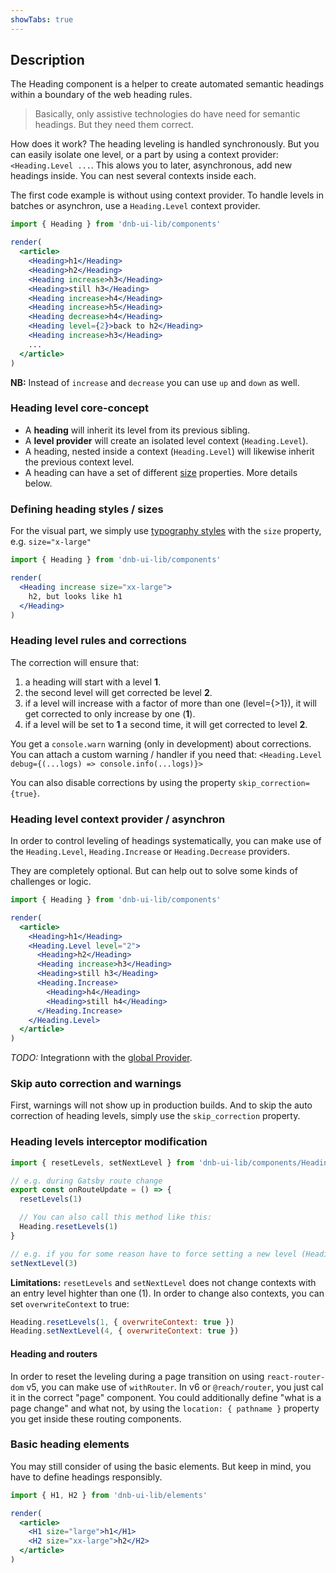 ```yaml
---
showTabs: true
---
```


## Description

The Heading component is a helper to create automated semantic headings within a boundary of the web heading rules.

> Basically, only assistive technologies do have need for semantic headings. But they need them correct.

How does it work? The heading leveling is handled synchronously. But you can easily isolate one level, or a part by using a context provider: `<Heading.Level ...`. This alows you to later, asynchronous, add new headings inside. You can nest several contexts inside each.

The first code example is without using context provider. To handle levels in batches or asynchron, use a `Heading.Level` context provider.

```jsx
import { Heading } from 'dnb-ui-lib/components'

render(
  <article>
    <Heading>h1</Heading>
    <Heading>h2</Heading>
    <Heading increase>h3</Heading>
    <Heading>still h3</Heading>
    <Heading increase>h4</Heading>
    <Heading increase>h5</Heading>
    <Heading decrease>h4</Heading>
    <Heading level={2}>back to h2</Heading>
    <Heading increase>h3</Heading>
    ...
  </article>
)
```

**NB:** Instead of `increase` and `decrease` you can use `up` and `down` as well.

### Heading level core-concept

- A **heading** will inherit its level from its previous sibling.
- A **level provider** will create an isolated level context (`Heading.Level`).
- A heading, nested inside a context (`Heading.Level`) will likewise inherit the previous context level.
- A heading can have a set of different [size](/uilib/typography/heading#headings) properties. More details below.

### Defining heading styles / sizes

For the visual part, we simply use [typography styles](/uilib/typography/heading) with the `size` property, e.g. `size="x-large"`

```jsx
import { Heading } from 'dnb-ui-lib/components'

render(
  <Heading increase size="xx-large">
    h2, but looks like h1
  </Heading>
)
```

### Heading level rules and corrections

The correction will ensure that:

1. a heading will start with a level **1**.
1. the second level will get corrected be level **2**.
1. if a level will increase with a factor of more than one (level={>1}), it will get corrected to only increase by one (**1**).
1. if a level will be set to **1** a second time, it will get corrected to level **2**.

You get a `console.warn` warning (only in development) about corrections. You can attach a custom warning / handler if you need that: `<Heading.Level debug={(...logs) => console.info(...logs)}>`

You can also disable corrections by using the property `skip_correction={true}`.

### Heading level context provider / asynchron

In order to control leveling of headings systematically, you can make use of the `Heading.Level`, `Heading.Increase` or `Heading.Decrease` providers.

They are completely optional. But can help out to solve some kinds of challenges or logic.

```jsx
import { Heading } from 'dnb-ui-lib/components'

render(
  <article>
    <Heading>h1</Heading>
    <Heading.Level level="2">
      <Heading>h2</Heading>
      <Heading increase>h3</Heading>
      <Heading>still h3</Heading>
      <Heading.Increase>
        <Heading>h4</Heading>
        <Heading>still h4</Heading>
      </Heading.Increase>
    </Heading.Level>
  </article>
)
```

_TODO:_ Integrationn with the [global Provider](/uilib/usage/customisation/provider).

### Skip auto correction and warnings

First, warnings will not show up in production builds. And to skip the auto correction of heading levels, simply use the `skip_correction` property.

### Heading levels interceptor modification

```js
import { resetLevels, setNextLevel } from 'dnb-ui-lib/components/Heading'

// e.g. during Gatsby route change
export const onRouteUpdate = () => {
  resetLevels(1)

  // You can also call this method like this:
  Heading.resetLevels(1)
}

// e.g. if you for some reason have to force setting a new level (Heading.setNextLevel)
setNextLevel(3)
```

**Limitations:** `resetLevels` and `setNextLevel` does not change contexts with an entry level highter than one (1).
In order to change also contexts, you can set `overwriteContext` to true:

```js
Heading.resetLevels(1, { overwriteContext: true })
Heading.setNextLevel(4, { overwriteContext: true })
```

#### Heading and routers

In order to reset the leveling during a page transition on using `react-router-dom` v5, you can make use of `withRouter`.
In v6 or `@reach/router`, you just cal it in the correct "page" component.
You could additionally define "what is a page change" and what not, by using the `location: { pathname }` property you get inside these routing components.

### Basic heading elements

You may still consider of using the basic elements. But keep in mind, you have to define headings responsibly.

```jsx
import { H1, H2 } from 'dnb-ui-lib/elements'

render(
  <article>
    <H1 size="large">h1</H1>
    <H2 size="xx-large">h2</H2>
  </article>
)
```
